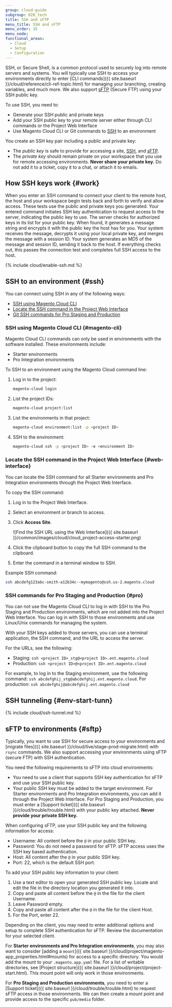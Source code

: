 ```yaml
---
group: cloud-guide
subgroup: 020_tech
title: SSH and sFTP
menu_title: SSH and sFTP
menu_order: 35
menu_node:
functional_areas:
  - Cloud
  - Setup
  - Configuration
---
```


SSH, or Secure Shell, is a common protocol used to securely log into remote servers and systems. You will typically use SSH to access your environments directly to enter [CLI commands]({{ site.baseurl }}/cloud/reference/cli-ref-topic.html) for managing your branching, creating variables, and much more. We also support [sFTP](#sftp) (Secure FTP) using your SSH public key.

To use SSH, you need to:

*  Generate your SSH public and private keys
*  Add your SSH public key to your remote server either through CLI commands or the Project Web Interface
*  Use Magento Cloud CLI or Git commands to [SSH](#ssh) to an environment

You create an SSH key pair including a public and private key:

*  The _public key_ is safe to provide for accessing a site, [SSH](#ssh), and [sFTP](#sftp).
*  The _private key_ should remain private on your workspace that you use for remote accessing environments. **Never share your private key.** Do not add it to a ticket, copy it to a chat, or attach it to emails.

## How SSH keys work {#work}

When you enter an SSH command to connect your client to the remote host, the host and your workspace begin tests back and forth to verify and allow access. These tests use the public and private keys you generated. Your entered command initiates SSH key authentication to request access to the server, indicating the public key to use. The server checks for authorized keys in its list for your public key. When found, it generates a message string and encrypts it with the public key the host has for you. Your system receives the message, decrypts it using your local private key, and merges the message with a session ID. Your system generates an MD5 of the message and session ID, sending it back to the host. If everything checks out, this passes the connection test and completes full SSH access to the host.

{% include cloud/enable-ssh.md %}

## SSH to an environment {#ssh}

You can connect using SSH in any of the following ways:

*  [SSH using Magento Cloud CLI](#magento-cli)
*  [Locate the SSH command in the Project Web Interface](#web-interface)
*  [Git SSH commands for Pro Staging and Production](#pro)

### SSH using Magento Cloud CLI {#magento-cli}

Magento Cloud CLI commands can only be used in environments with the software installed. These environments include:

*  Starter environments
*  Pro Integration environments

To SSH to an environment using the Magento Cloud command line:

1. Log in to the project:

   ```bash
   magento-cloud login
   ```

1. List the project IDs:

   ```bash
   magento-cloud project:list
   ```

1. List the environments in that project:

   ```bash
   magento-cloud environment:list -p <project ID>
   ```

1. SSH to the environment:

   ```bash
   magento-cloud ssh -p <project ID> -e <environment ID>
   ```

### Locate the SSH command in the Project Web Interface {#web-interface}

You can locate the SSH command for all Starter environments and Pro Integration environments through the Project Web Interface.

To copy the SSH command:

1. Log in to the Project Web Interface.
1. Select an environment or branch to access.
1. Click **Access Site**.

   ![Find the SSH URL using the Web Interface]({{ site.baseurl }}/common/images/cloud/cloud_project-access-starter.png)

1. Click the clipboard button to copy the full SSH command to the clipboard.
1. Enter the command in a terminal window to SSH.

Example SSH command:

```bash
ssh abcdefg123abc-smith-a12b34c--mymagento@ssh.us-2.magento.cloud
```

### SSH commands for Pro Staging and Production {#pro}

You can not use the Magento Cloud CLI to log in with SSH to the Pro Staging and Production environments, which are not added into the Project Web Interface. You can log in with SSH to those environments and use Linux/Unix commands for managing the system.

With your SSH keys added to those servers, you can use a terminal application, the SSH command, and the URL to access the server.

For the URLs, see the following:

*  Staging: `ssh <project ID>_stg@<project ID>.ent.magento.cloud`
*  Production: `ssh <project ID>@<project ID>.ent.magento.cloud`

For example, to log in to the Staging environment, use the following command: `ssh abcdefghij_stg@abcdefghij.ent.magento.cloud`. For production: `ssh abcdefghij@abcdefghij.ent.magento.cloud`

## SSH tunneling {#env-start-tunn}

{% include cloud/ssh-tunnel.md %}

## sFTP to environments {#sftp}

Typically, you want to use SSH for secure access to your environments and [migrate files]({{ site.baseurl }}/cloud/live/stage-prod-migrate.html) with `rsync` commands. We also support accessing your environments using sFTP (secure FTP) with SSH authentication.

You need the following requirements to sFTP into cloud environments:

*  You need to use a client that supports SSH key authentication for sFTP and use your SSH public key.
*  Your public SSH key must be added to the target environment. For Starter environments and Pro Integration environments, you can add it through the Project Web Interface. For Pro Staging and Production, you must enter a [Support ticket]({{ site.baseurl }}/cloud/trouble/trouble.html) with your public key attached. **Never provide your private SSH key.**

When configuring sFTP, use your SSH public key and the following information for access:

*  Username: All content before the `@` in your public SSH key.
*  Password: You do not need a password for sFTP. sFTP access uses the SSH key based authentication.
*  Host: All content after the `@` in your public SSH key.
*  Port: 22, which is the default SSH port.

To add your SSH public key information to your client:

1. Use a text editor to open your generated SSH public key. Locate and edit the file in the directory location you generated it into.
1. Copy and paste all content before the `@` in the file for the client Username.
1. Leave Password empty.
1. Copy and paste all content after the `@` in the file for the client Host.
1. For the Port, enter 22.

Depending on the client, you may need to enter additional options and setup to complete SSH authentication for sFTP. Review the documentation for your selected client.

For **Starter environments and Pro Integration environments**, you may also want to consider [adding a `mount`]({{ site.baseurl }}/cloud/project/magento-app_properties.html#mounts) for access to a specific directory. You would add the mount to your `.magento.app.yaml` file. For a list of writable directories, see [Project structure]({{ site.baseurl }}/cloud/project/project-start.html). This mount point will only work in those environments.

For **Pro Staging and Production environments**, you need to enter a [Support ticket]({{ site.baseurl }}/cloud/trouble/trouble.html) to request sFTP access in those environments. We can then create a mount point and provide access to the specific `pub/media` folder.
